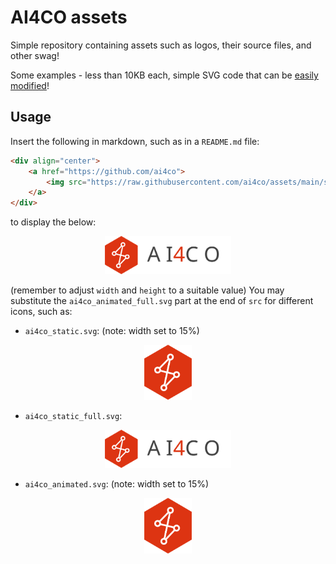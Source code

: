 # AI4CO assets


Simple repository containing assets such as logos, their source files, and other swag!


Some examples - less than 10KB each, simple SVG code that can be [easily modified](https://www.svgviewer.dev/)! 


## Usage

Insert the following in markdown, such as in a `README.md` file:

```markdown
<div align="center">
    <a href="https://github.com/ai4co">
        <img src="https://raw.githubusercontent.com/ai4co/assets/main/svg/ai4co_animated_full.svg" alt="AI4CO Logo" style="width: 40%; height: auto;">
    </a>
</div>
```

to display the below:

<div align="center">
    <a href="https://github.com/ai4co">
        <img src="https://raw.githubusercontent.com/ai4co/assets/main/svg/ai4co_animated_full.svg" alt="AI4CO Logo" style="width: 40%; height: auto;"/>
    </a>
</div>

(remember to adjust `width` and `height` to a suitable value)
You may substitute the `ai4co_animated_full.svg` part at the end of `src` for different icons, such as:

- `ai4co_static.svg`: (note: width set to 15%)

<div align="center">
    <a href="https://github.com/ai4co">
        <img src="https://raw.githubusercontent.com/ai4co/assets/main/svg/ai4co_static.svg" alt="AI4CO Logo" style="width: 15%; height: auto;">
    </a>
</div>

- `ai4co_static_full.svg`:

<div align="center">
    <a href="https://github.com/ai4co">
        <img src="https://raw.githubusercontent.com/ai4co/assets/main/svg/ai4co_static_full.svg" alt="AI4CO Logo" style="width: 40%; height: auto;">
    </a>
</div>


- `ai4co_animated.svg`: (note: width set to 15%)

<div align="center">
    <a href="https://github.com/ai4co">
        <img src="https://raw.githubusercontent.com/ai4co/assets/main/svg/ai4co_animated.svg" alt="AI4CO Logo" style="width: 15%; height: auto;">
    </a>
</div>


